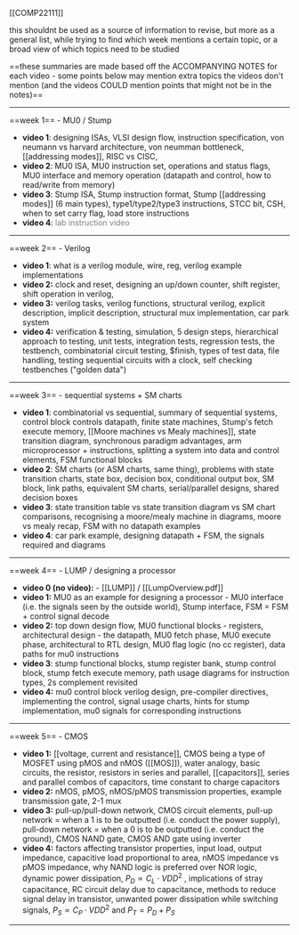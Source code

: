 [[COMP22111]]

this shouldnt be used as a source of information to revise, but more as a general list, while trying to find which week mentions a certain topic, or a broad view of which topics need to be studied

==these summaries are made based off the ACCOMPANYING NOTES for each video - some points below may mention extra topics the videos don't mention (and the videos COULD mention points that might not be in the notes)==
***
==week 1== - MU0 / Stump
- **video 1**: designing ISAs, VLSI design flow, instruction specification, von neumann vs harvard architecture, von neumman bottleneck, [[addressing modes]], RISC vs CISC, 
- **video 2**: MU0 ISA, MU0 instruction set, operations and status flags, MU0 interface and memory operation (datapath and control, how to read/write from memory)
- **video 3**: Stump ISA, Stump instruction format, Stump [[addressing modes]] (6 main types), type1/type2/type3 instructions, STCC bit, CSH, when to set carry flag, load store instructions
- **video 4**: <span style="color:grey">lab instruction video</span>
***
==week 2== - Verilog
- **video 1**: what is a verilog module, wire, reg, verilog example implementations
- **video 2:** clock and reset, designing an up/down counter, shift register, shift operation in verilog, 
- **video 3:** verilog tasks, verilog functions, structural verilog, explicit description, implicit description, structural mux implementation, car park system
- **video 4:** verification & testing, simulation, 5 design steps, hierarchical approach to testing, unit tests, integration tests, regression tests, the testbench, combinatorial circuit testing, $finish, types of test data, file handling, testing sequential circuits with a clock, self checking testbenches ("golden data")
***
==week 3== - sequential systems + SM charts
- **video 1**: combinatorial vs sequential, summary of sequential systems, control block controls datapath, finite state machines, Stump's fetch execute memory, [[Moore machines vs Mealy machines]], state transition diagram, synchronous paradigm advantages, arm microprocessor + instructions, splitting a system into data and control elements, FSM functional blocks
- **video 2**: SM charts (or ASM charts, same thing), problems with state transition charts, state box, decision box, conditional output box, SM block, link paths, equivalent SM charts, serial/parallel designs, shared decision boxes
- **video 3**: state transition table vs state transition diagram vs SM chart comparisons, recognising a moore/mealy machine in diagrams, moore vs mealy recap, FSM with no datapath examples
- **video 4**: car park example, designing datapath + FSM, the signals required and diagrams
***
==week 4== - LUMP / designing a processor
- **video 0 (no video):** - [[LUMP]] / [[LumpOverview.pdf]]
- **video 1:** MU0 as an example for designing a processor - MU0 interface (i.e. the signals seen by the outside world), Stump interface, FSM = FSM + control signal decode
- **video 2:** top down design flow, MU0 functional blocks - registers, architectural design - the datapath, MU0 fetch phase, MU0 execute phase, architectural to RTL design, MU0 flag logic (no cc register), data paths for mu0 instructions
- **video 3**: stump functional blocks, stump register bank, stump control block, stump fetch execute memory, path usage diagrams for instruction types, 2s complement revisited
- **video 4:** mu0 control block verilog design, pre-compiler directives, implementing the control, signal usage charts, hints for stump implementation, mu0 signals for corresponding instructions
***
==week 5== - CMOS
- **video 1:** [[voltage, current and resistance]], CMOS being a type of MOSFET using pMOS and nMOS ([[MOS]]), water analogy, basic circuits, the resistor, resistors in series and parallel, [[capacitors]], series and parallel combos of capacitors, time constant to charge capacitors
- **video 2:** nMOS, pMOS, nMOS/pMOS transmission properties, example transmission gate, 2-1 mux
- **video 3:** pull-up/pull-down network, CMOS circuit elements, pull-up network = when a 1 is to be outputted (i.e. conduct the power supply), pull-down network = when a 0 is to be outputted (i.e. conduct the ground), CMOS NAND gate, CMOS AND gate using inverter
- **video 4:** factors affecting transistor properties, input load, output impedance, capacitive load proportional to area, nMOS impedance vs pMOS impedance, why NAND logic is preferred over NOR logic, dynamic power dissipation, $P_D \propto C_L \cdot VDD^2$ , implications of stray capacitance, RC circuit delay due to capacitance, methods to reduce signal delay in transistor, unwanted power dissipation while switching signals, $P_S \propto C_P \cdot VDD^2$ and $P_T = P_D + P_S$
***